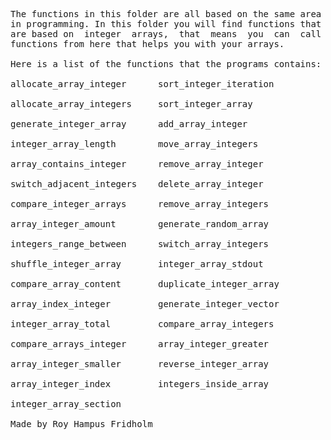 
<pre>
The functions in this folder are all based on the same area
in programming. In this folder you will find functions that
are based on  integer  arrays,  that  means  you  can  call
functions from here that helps you with your arrays.

Here is a list of the functions that the programs contains:

allocate_array_integer      sort_integer_iteration

allocate_array_integers     sort_integer_array

generate_integer_array      add_array_integer

integer_array_length        move_array_integers

array_contains_integer      remove_array_integer

switch_adjacent_integers    delete_array_integer

compare_integer_arrays      remove_array_integers

array_integer_amount        generate_random_array

integers_range_between      switch_array_integers

shuffle_integer_array       integer_array_stdout

compare_array_content       duplicate_integer_array

array_index_integer         generate_integer_vector

integer_array_total         compare_array_integers

compare_arrays_integer      array_integer_greater

array_integer_smaller       reverse_integer_array

array_integer_index         integers_inside_array

integer_array_section

Made by Roy Hampus Fridholm
</pre>
